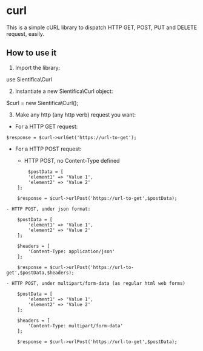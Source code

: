 # curl
This is a simple cURL library to dispatch HTTP GET, POST, PUT and DELETE request, easily. 

## How to use it

1. Import the library:

use Sientifica\Curl

2. Instantiate a new Sientifica\Curl object:

$curl = new Sientifica\Curl();

3. Make any http (any http verb) request you want:

- For a HTTP GET request:

```
$response = $curl->urlGet('https://url-to-get');
```

- For a HTTP POST request:

	- HTTP POST, no Content-Type defined 

```
		$postData = [
		'element1' => 'Value 1', 
		'element2' => 'Value 2' 
	];

	$response = $curl->urlPost('https://url-to-get',$postData);
```
	- HTTP POST, under json format:

```
	$postData = [
		'element1' => 'Value 1', 
		'element2' => 'Value 2' 
	];

	$headers = [
		'Content-Type: application/json'
	];

	$response = $curl->urlPost('https://url-to-get',$postData,$headers);
```
	- HTTP POST, under multipart/form-data (as regular html web forms)

```
	$postData = [
		'element1' => 'Value 1', 
		'element2' => 'Value 2' 
	];

	$headers = [
		'Content-Type: multipart/form-data'
	];

	$response = $curl->urlPost('https://url-to-get',$postData);
```
